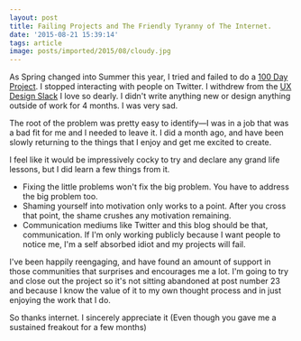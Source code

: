 ```yaml
---
layout: post
title: Failing Projects and The Friendly Tyranny of The Internet.
date: '2015-08-21 15:39:14'
tags: article
image: posts/imported/2015/08/cloudy.jpg
---
```


As Spring changed into Summer this year, I tried and failed to do a [100 Day Project](http://100daysofgoodux.tumblr.com/). I stopped interacting with people on Twitter. I withdrew from the [UX Design Slack](http://www.designerhangout.co/) I love so dearly. I didn't write anything new or design anything outside of work for 4 months. I was very sad.

The root of the problem was pretty easy to identify&mdash;I was in a job that was a bad fit for me and I needed to leave it. I did a month ago, and have been slowly returning to the things that I enjoy and get me excited to create.

I feel like it would be impressively cocky to try and declare any grand life lessons, but I did learn a few things from it.

* Fixing the little problems won't fix the big problem. You have to address the big problem too.
* Shaming yourself into motivation only works to a point. After you cross that point, the shame crushes any motivation remaining.
* Communication mediums like Twitter and this blog should be that, communication. If I'm only working publicly because I want people to notice me, I'm a self absorbed idiot and my projects will fail.

I've been happily reengaging, and have found an amount of support in those communities that surprises and encourages me a lot. I'm going to try and close out the project so it's not sitting abandoned at post number 23 and because I know the value of it to my own thought process and in just enjoying the work that I do.

So thanks internet. I sincerely appreciate it (Even though you gave me a sustained freakout for a few months)